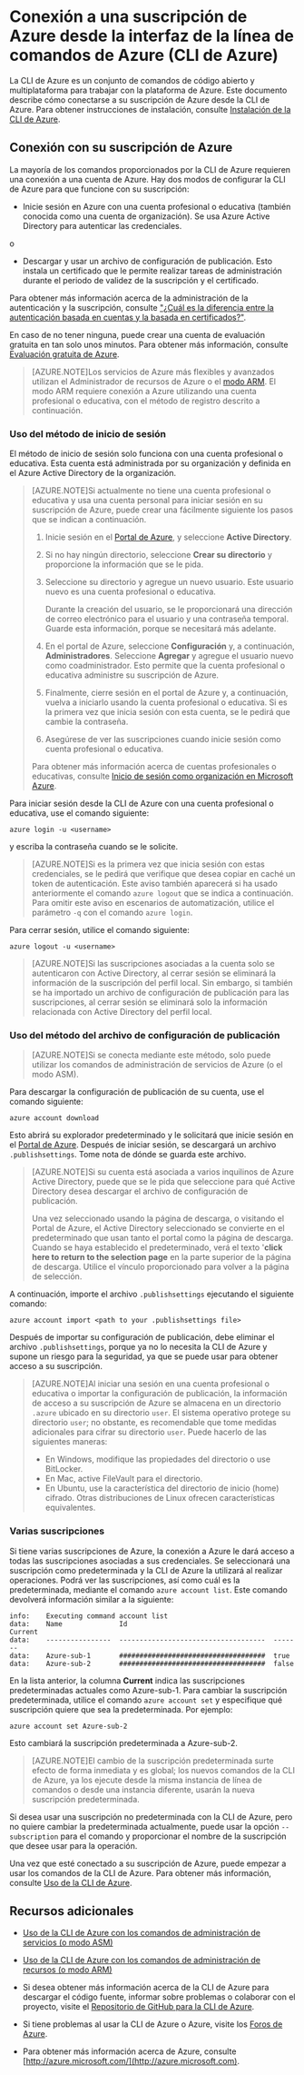 <properties
	pageTitle="Inicio de sesión desde la interfaz de la línea de comandos de Azure (CLI de Azure) | Microsoft Azure"
	description="Conexión a una suscripción de Azure desde la interfaz de la línea de comandos de Azure (CLI de Azure)"
	editor="tysonn"
	manager="timlt"
	documentationCenter=""
	authors="dlepow"
	services=""/>

<tags
	ms.service="multiple"
	ms.workload="multiple"
	ms.tgt_pltfrm="command-line-interface"
	ms.devlang="na"
	ms.topic="article"
	ms.date="06/09/2015"
	ms.author="danlep"/>

# Conexión a una suscripción de Azure desde la interfaz de la línea de comandos de Azure (CLI de Azure)

La CLI de Azure es un conjunto de comandos de código abierto y multiplataforma para trabajar con la plataforma de Azure. Este documento describe cómo conectarse a su suscripción de Azure desde la CLI de Azure. Para obtener instrucciones de instalación, consulte [Instalación de la CLI de Azure](xplat-cli-install.md).

<a id="configure"></a>
## Conexión con su suscripción de Azure

La mayoría de los comandos proporcionados por la CLI de Azure requieren una conexión a una cuenta de Azure. Hay dos modos de configurar la CLI de Azure para que funcione con su suscripción:

* Inicie sesión en Azure con una cuenta profesional o educativa (también conocida como una cuenta de organización). Se usa Azure Active Directory para autenticar las credenciales.

o

* Descargar y usar un archivo de configuración de publicación. Esto instala un certificado que le permite realizar tareas de administración durante el periodo de validez de la suscripción y el certificado.

Para obtener más información acerca de la administración de la autenticación y la suscripción, consulte ["¿Cuál es la diferencia entre la autenticación basada en cuentas y la basada en certificados?"][authandsub].

En caso de no tener ninguna, puede crear una cuenta de evaluación gratuita en tan solo unos minutos. Para obtener más información, consulte [Evaluación gratuita de Azure][free-trial].

> [AZURE.NOTE]Los servicios de Azure más flexibles y avanzados utilizan el Administrador de recursos de Azure o el [modo ARM](xplat-cli-azure-resource-manager.md). El modo ARM requiere conexión a Azure utilizando una cuenta profesional o educativa, con el método de registro descrito a continuación.

### Uso del método de inicio de sesión

El método de inicio de sesión solo funciona con una cuenta profesional o educativa. Esta cuenta está administrada por su organización y definida en el Azure Active Directory de la organización.

> [AZURE.NOTE]Si actualmente no tiene una cuenta profesional o educativa y usa una cuenta personal para iniciar sesión en su suscripción de Azure, puede crear una fácilmente siguiente los pasos que se indican a continuación.
>
> 1. Inicie sesión en el [Portal de Azure][portal], y seleccione **Active Directory**.
>
> 2. Si no hay ningún directorio, seleccione **Crear su directorio** y proporcione la información que se le pida.
>
> 3. Seleccione su directorio y agregue un nuevo usuario. Este usuario nuevo es una cuenta profesional o educativa.
>
>     Durante la creación del usuario, se le proporcionará una dirección de correo electrónico para el usuario y una contraseña temporal. Guarde esta información, porque se necesitará más adelante.
>
> 4. En el portal de Azure, seleccione **Configuración** y, a continuación, **Administradores**. Seleccione **Agregar** y agregue el usuario nuevo como coadministrador. Esto permite que la cuenta profesional o educativa administre su suscripción de Azure.
>
> 5. Finalmente, cierre sesión en el portal de Azure y, a continuación, vuelva a iniciarlo usando la cuenta profesional o educativa. Si es la primera vez que inicia sesión con esta cuenta, se le pedirá que cambie la contraseña.
>
> 6. Asegúrese de ver las suscripciones cuando inicie sesión como cuenta profesional o educativa.
>
>Para obtener más información acerca de cuentas profesionales o educativas, consulte [Inicio de sesión como organización en Microsoft Azure][signuporg].

Para iniciar sesión desde la CLI de Azure con una cuenta profesional o educativa, use el comando siguiente:

	azure login -u <username>

y escriba la contraseña cuando se le solicite.

> [AZURE.NOTE]Si es la primera vez que inicia sesión con estas credenciales, se le pedirá que verifique que desea copiar en caché un token de autenticación. Este aviso también aparecerá si ha usado anteriormente el comando `azure logout` que se indica a continuación. Para omitir este aviso en escenarios de automatización, utilice el parámetro `-q` con el comando `azure login`.

Para cerrar sesión, utilice el comando siguiente:

	azure logout -u <username>

> [AZURE.NOTE]Si las suscripciones asociadas a la cuenta solo se autenticaron con Active Directory, al cerrar sesión se eliminará la información de la suscripción del perfil local. Sin embargo, si también se ha importado un archivo de configuración de publicación para las suscripciones, al cerrar sesión se eliminará solo la información relacionada con Active Directory del perfil local.

### Uso del método del archivo de configuración de publicación

> [AZURE.NOTE]Si se conecta mediante este método, solo puede utilizar los comandos de administración de servicios de Azure (o el modo ASM).

Para descargar la configuración de publicación de su cuenta, use el comando siguiente:

	azure account download

Esto abrirá su explorador predeterminado y le solicitará que inicie sesión en el [Portal de Azure][portal]. Después de iniciar sesión, se descargará un archivo `.publishsettings`. Tome nota de dónde se guarda este archivo.

> [AZURE.NOTE]Si su cuenta está asociada a varios inquilinos de Azure Active Directory, puede que se le pida que seleccione para qué Active Directory desea descargar el archivo de configuración de publicación.
>
> Una vez seleccionado usando la página de descarga, o visitando el Portal de Azure, el Active Directory seleccionado se convierte en el predeterminado que usan tanto el portal como la página de descarga. Cuando se haya establecido el predeterminado, verá el texto '__click here to return to the selection page__ en la parte superior de la página de descarga. Utilice el vínculo proporcionado para volver a la página de selección.

A continuación, importe el archivo `.publishsettings` ejecutando el siguiente comando:

	azure account import <path to your .publishsettings file>

Después de importar su configuración de publicación, debe eliminar el archivo `.publishsettings`, porque ya no lo necesita la CLI de Azure y supone un riesgo para la seguridad, ya que se puede usar para obtener acceso a su suscripción.

> [AZURE.NOTE]Al iniciar una sesión en una cuenta profesional o educativa o importar la configuración de publicación, la información de acceso a su suscripción de Azure se almacena en un directorio `.azure` ubicado en su directorio `user`. El sistema operativo protege su directorio `user`; no obstante, es recomendable que tome medidas adicionales para cifrar su directorio `user`. Puede hacerlo de las siguientes maneras:
>
> * En Windows, modifique las propiedades del directorio o use BitLocker.
> * En Mac, active FileVault para el directorio.
> * En Ubuntu, use la característica del directorio de inicio (home) cifrado. Otras distribuciones de Linux ofrecen características equivalentes.

### Varias suscripciones

Si tiene varias suscripciones de Azure, la conexión a Azure le dará acceso a todas las suscripciones asociadas a sus credenciales. Se seleccionará una suscripción como predeterminada y la CLI de Azure la utilizará al realizar operaciones. Podrá ver las suscripciones, así como cuál es la predeterminada, mediante el comando `azure account list`. Este comando devolverá información similar a la siguiente:

	info:    Executing command account list
	data:    Name              Id                                    Current
	data:    ----------------  ------------------------------------  -------
	data:    Azure-sub-1       ####################################  true
	data:    Azure-sub-2       ####################################  false

En la lista anterior, la columna **Current** indica las suscripciones predeterminadas actuales como Azure-sub-1. Para cambiar la suscripción predeterminada, utilice el comando `azure account set` y especifique qué suscripción quiere que sea la predeterminada. Por ejemplo:

	azure account set Azure-sub-2

Esto cambiará la suscripción predeterminada a Azure-sub-2.

> [AZURE.NOTE]El cambio de la suscripción predeterminada surte efecto de forma inmediata y es global; los nuevos comandos de la CLI de Azure, ya los ejecute desde la misma instancia de línea de comandos o desde una instancia diferente, usarán la nueva suscripción predeterminada.

Si desea usar una suscripción no predeterminada con la CLI de Azure, pero no quiere cambiar la predeterminada actualmente, puede usar la opción `--subscription` para el comando y proporcionar el nombre de la suscripción que desee usar para la operación.

Una vez que esté conectado a su suscripción de Azure, puede empezar a usar los comandos de la CLI de Azure. Para obtener más información, consulte [Uso de la CLI de Azure](xplat-cli.md).

<a id="additional-resources"></a>
## Recursos adicionales

* [Uso de la CLI de Azure con los comandos de administración de servicios (o modo ASM)][cliasm]

* [Uso de la CLI de Azure con los comandos de administración de recursos (o modo ARM)][cliarm]

* Si desea obtener más información acerca de la CLI de Azure para descargar el código fuente, informar sobre problemas o colaborar con el proyecto, visite el [Repositorio de GitHub para la CLI de Azure](https://github.com/azure/azure-xplat-cli).

* Si tiene problemas al usar la CLI de Azure o Azure, visite los [Foros de Azure](http://social.msdn.microsoft.com/Forums/windowsazure/home).

* Para obtener más información acerca de Azure, consulte [http://azure.microsoft.com/](http://azure.microsoft.com).





[authandsub]: http://msdn.microsoft.com/library/windowsazure/hh531793.aspx#BKMK_AccountVCert
[free-trial]: http://azure.microsoft.com/pricing/free-trial/
[portal]: https://manage.windowsazure.com
[signuporg]: http://azure.microsoft.com/documentation/articles/sign-up-organization/
[cliasm]: virtual-machines-command-line-tools.md
[cliarm]: xplat-cli-azure-resource-manager.md

<!---HONumber=58_postMigration-->